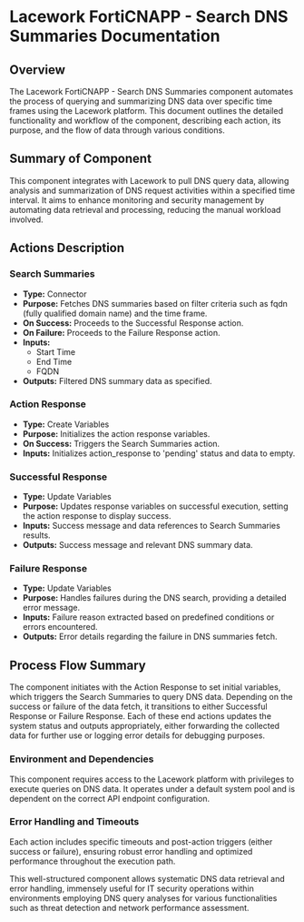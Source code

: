 # Lacework FortiCNAPP - Search DNS Summaries Documentation

## Overview
The Lacework FortiCNAPP - Search DNS Summaries component automates the process of querying and summarizing DNS data over specific time frames using the Lacework platform. This document outlines the detailed functionality and workflow of the component, describing each action, its purpose, and the flow of data through various conditions.

## Summary of Component
This component integrates with Lacework to pull DNS query data, allowing analysis and summarization of DNS request activities within a specified time interval. It aims to enhance monitoring and security management by automating data retrieval and processing, reducing the manual workload involved.

## Actions Description
### Search Summaries
- **Type:** Connector
- **Purpose:** Fetches DNS summaries based on filter criteria such as fqdn (fully qualified domain name) and the time frame.
- **On Success:** Proceeds to the Successful Response action.
- **On Failure:** Proceeds to the Failure Response action.
- **Inputs:**
  - Start Time
  - End Time
  - FQDN
- **Outputs:** Filtered DNS summary data as specified.

### Action Response
- **Type:** Create Variables
- **Purpose:** Initializes the action response variables.
- **On Success:** Triggers the Search Summaries action.
- **Inputs:** Initializes action_response to 'pending' status and data to empty.

### Successful Response
- **Type:** Update Variables
- **Purpose:** Updates response variables on successful execution, setting the action response to display success.
- **Inputs:** Success message and data references to Search Summaries results.
- **Outputs:** Success message and relevant DNS summary data.

### Failure Response
- **Type:** Update Variables
- **Purpose:** Handles failures during the DNS search, providing a detailed error message.
- **Inputs:** Failure reason extracted based on predefined conditions or errors encountered.
- **Outputs:** Error details regarding the failure in DNS summaries fetch.

## Process Flow Summary
The component initiates with the Action Response to set initial variables, which triggers the Search Summaries to query DNS data. Depending on the success or failure of the data fetch, it transitions to either Successful Response or Failure Response. Each of these end actions updates the system status and outputs appropriately, either forwarding the collected data for further use or logging error details for debugging purposes.

### Environment and Dependencies
This component requires access to the Lacework platform with privileges to execute queries on DNS data. It operates under a default system pool and is dependent on the correct API endpoint configuration.

### Error Handling and Timeouts
Each action includes specific timeouts and post-action triggers (either success or failure), ensuring robust error handling and optimized performance throughout the execution path.

This well-structured component allows systematic DNS data retrieval and error handling, immensely useful for IT security operations within environments employing DNS query analyses for various functionalities such as threat detection and network performance assessment.

